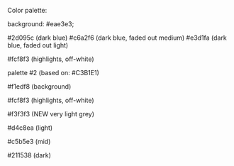 Color palette:

background: #eae3e3;

#2d095c (dark blue)
#c6a2f6 (dark blue, faded out medium)
#e3d1fa (dark blue, faded out light)

#fcf8f3 (highlights, off-white)

palette #2 (based on: #C3B1E1)

#f1edf8 (background)

#fcf8f3 (highlights, off-white)

#f3f3f3 (NEW very light grey)

#d4c8ea (light)

#c5b5e3 (mid)

#211538 (dark)
